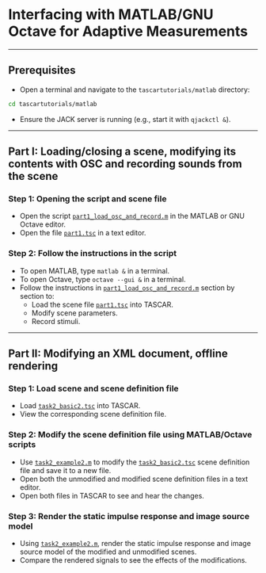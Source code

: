 # Interfacing with MATLAB/GNU Octave for Adaptive Measurements
---

## Prerequisites

* Open a terminal and navigate to the `tascartutorials/matlab` directory:
```bash
cd tascartutorials/matlab
```
* Ensure the JACK server is running (e.g., start it with `qjackctl &`).

---
## Part I: Loading/closing a scene, modifying its contents with OSC and recording sounds from the scene


### Step 1: Opening the script and scene file

* Open the script [`part1_load_osc_and_record.m`](part1_load_osc_and_record.m) in the MATLAB or GNU Octave editor.
* Open the file [`part1.tsc`](part1.tsc) in a text editor.

### Step 2: Follow the instructions in the script

* To open MATLAB, type `matlab &` in a terminal.
* To open Octave, type `octave --gui &` in a terminal.
* Follow the instructions in [`part1_load_osc_and_record.m`](part1_load_osc_and_record.m) section by section to:
	+ Load the scene file [`part1.tsc`](part1.tsc) into TASCAR.
	+ Modify scene parameters.
	+ Record stimuli.

---
## Part II: Modifying an XML document, offline rendering

### Step 1: Load scene and scene definition file

* Load [`task2_basic2.tsc`](task2_basic2.tsc) into TASCAR.
* View the corresponding scene definition file.

### Step 2: Modify the scene definition file using MATLAB/Octave scripts

* Use [`task2_example2.m`](task2_example2.m) to modify the [`task2_basic2.tsc`](task2_basic2.tsc) scene definition file and save it to a new file.
* Open both the unmodified and modified scene definition files in a text editor.
* Open both files in TASCAR to see and hear the changes.

### Step 3: Render the static impulse response and image source model

* Using [`task2_example2.m`](task2_example2.m), render the static impulse response and image source model of the modified and unmodified scenes.
* Compare the rendered signals to see the effects of the modifications.
